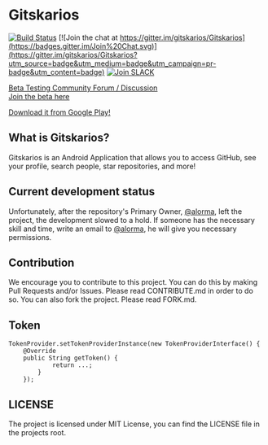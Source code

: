 # Gitskarios
[![Build Status](https://travis-ci.org/gitskarios/Gitskarios.svg?branch=develop)](https://travis-ci.org/gitskarios/Gitskarios)  [![Join the chat at https://gitter.im/gitskarios/Gitskarios](https://badges.gitter.im/Join%20Chat.svg)](https://gitter.im/gitskarios/Gitskarios?utm_source=badge&utm_medium=badge&utm_campaign=pr-badge&utm_content=badge)  [![Join SLACK](https://img.shields.io/badge/JOIN-SLACK-orange.svg)](https://gh-apps.slack.com/)

[Beta Testing Community Forum / Discussion](https://plus.google.com/communities/100177663530836613291)  
[Join the beta here](https://play.google.com/apps/testing/com.alorma.github)  

[Download it from Google Play!](https://play.google.com/store/apps/details?id=com.alorma.github&utm_source=github&utm_medium=github&utm_campaign=github)

## What is Gitskarios?
Gitskarios is an Android Application that allows you to access GitHub, see your profile, search people, star repositories, and more!

## Current development status
Unfortunately, after the repository's Primary Owner, [@alorma](https://github.com/alorma), left the project, the development slowed to a hold. If someone has the necessary skill and time, write an email to [@alorma](https://github.com/alorma), he will give you necessary permissions.

## Contribution
We encourage you to contribute to this project. You can do this by making Pull Requests and/or Issues. Please read CONTRIBUTE.md in order to do so. You can also fork the project. Please read FORK.md.

## Token

```
TokenProvider.setTokenProviderInstance(new TokenProviderInterface() {
    @Override
    public String getToken() {
            return ...;
        }
    });
```

## LICENSE
The project is licensed under MIT License, you can find the LICENSE file in the projects root.
